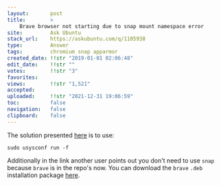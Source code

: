 ```yaml
---
layout:       post
title:        >
    Brave browser not starting due to snap mount namespace error
site:         Ask Ubuntu
stack_url:    https://askubuntu.com/q/1105938
type:         Answer
tags:         chromium snap apparmor
created_date: !!str "2019-01-01 02:06:48"
edit_date:    !!str ""
votes:        !!str "3"
favorites:    
views:        !!str "1,521"
accepted:     
uploaded:     !!str "2021-12-31 19:06:59"
toc:          false
navigation:   false
clipboard:    false
---
```


The solution presented [here][1] is to use:

``` 
sudo usysconf run -f

```

Additionally in the link another user points out you don't need to use `snap` because `brave` is in the repo's now. You can download the `brave` `.deb` installation package [here][2].


  [1]: https://dev.getsol.us/T6899
  [2]: https://community.brave.com/t/how-do-i-install-brave-in-ubuntu/7901/11

